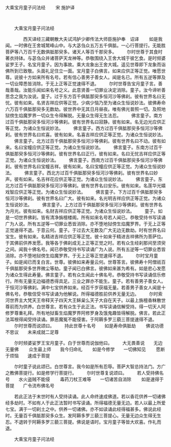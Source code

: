   大乘宝月童子问法经
                        　　宋 施护译

                        
        　      


　　大乘宝月童子问法经

　　　　西天译经三藏朝散大夫试鸿胪少卿传法大师臣施护奉　诏译
　　如是我闻。一时佛在王舍城鹫峰山中。与大苾刍众五万五千俱胝。一心行菩提行。无能胜菩萨等八万百千无数俱胝那臾多。诸天人等百千那臾多。
　　尔时世尊于其食时著衣持钵。与苾刍众并诸菩萨天龙神等。恭敬围绕入王舍大城于彼乞食。是时频婆娑罗王子。名宝月童子。因为事故。乘大龙象出王舍大城。遥见世尊即下龙象而诣佛所到已致敬。头面礼足住立一面。宝月童子白佛言。如来应供正等正觉。唯愿世尊。说彼十方如来所有名号。若有信心善男子善女人。闻是名已。所有五逆等罪及一切业障悉皆消除。于无上正等正觉速得不退。
　　尔时世尊告宝月童子言。善哉善哉。汝能乐闻如来名号之义。此意贤善一切罪业决定消除。童子。汝今谛听善思念之我为汝说。童子。过于东方百千俱胝那臾多恒河沙等佛刹。彼有世界名曰无忧。彼有如来。名贤吉祥应供等正觉。少病少恼乃至为诸众生恒说妙法。彼佛寿命六万百千俱胝那臾多无数劫。彼世界中无其日月昼夜。唯有佛光普照一切。及照地狱傍生焰魔罗界一切众生令得解脱。无量众生得无生法忍。
　　佛言童子。南方过百千俱胝那臾多恒河沙等佛刹。彼有世界名曰寂静。彼有如来。名无边光应供正等正觉。为诸众生恒说妙法。
　　佛言童子。西方过百千俱胝那臾多恒河沙等佛刹。彼有世界名曰欢喜。彼有如来。名喜吉祥应供正等正觉。为诸众生恒说妙法。
　　佛言童子。北方过百千俱胝那臾多恒河沙等佛刹。彼有世界名曰不动。彼有如来。名曰宝幢应供正等正觉。为诸众生恒说妙法。
　　佛言童子。东南方过百千俱胝那臾多恒河沙等佛刹。彼有世界名曰正行。彼有如来。名曰无忧吉祥应供正等正觉。为诸众生恒说妙法。
　　佛言童子。西南方过百千俱胝那臾多恒河沙等佛刹。彼有世界名曰宝幢吉祥。彼有如来。名曰宝幢应供正等正觉。为诸众生恒说妙法。
　　佛言童子。西北方过百千俱胝那臾多恒河沙等佛刹。彼有世界名曰妙声。彼有如来。名吉祥花应供正等正觉。为诸众生恒说妙法。
　　佛言童子。东北方过百千俱胝那臾多恒河沙等佛刹。彼有世界名曰安乐。彼有如来。名莲华光嬉戏智应供正等正觉。为诸众生恒说妙法。
　　佛言童子。下方过百千俱胝那臾多恒河沙等佛刹。彼有世界名曰广大。彼有如来。名光明吉祥应供正等正觉。为诸众生恒说妙法。
　　佛言童子。上方过百千俱胝那臾多恒河沙等佛刹。彼有世界名为月光。彼有如来。名财吉祥应供正等正觉。为诸众生恒说妙法。
　　童子。如是一切世界佛刹。皆有清净旃檀楼阁。所有如来名号若人闻已。恭敬受持书写读诵广为人说。所有五逆等一切罪业悉皆消除。亦不堕地狱傍生焰魔罗界。于无上正等正觉速得不退。于意云何。童子。于过去大无数及广大无边无数劫。时有世界名曰宝生。彼有如来。名精进吉祥应供正等正觉。彼十如来于精进吉祥佛所为菩萨位。于其佛前供养发愿。我等各于佛刹成无上正等正觉之时。若有众生经刹那间至须臾之间。闻我十佛名号。闻已恭敬受持书写读诵广为人说。所有五逆等一切罪业悉皆消除。亦不堕地狱傍生焰魔罗界。于无上正等正觉速得不退。
　　尔时宝月童子。如是闻已而复白言。世尊。彼佛如来寿量云何。世尊答言。彼佛寿十阿僧祇百千俱胝那臾多世界微尘等劫。童子闻已白佛言。彼佛如来甚为希有。如是悲心发愿为诸众生得此寿量。佛言童子。若有众生闻此十佛名号。恭敬受持书写读诵信乐修行。所有无量无边福德悉得具足。三业之罪亦不能生。童子。若有善男子善女人。于恒河沙等佛刹。满中七宝供养如来。经百千岁获福无量。若善男子善女人闻是十佛名号。恭敬信受书写读诵为他解说。所得福德胜前供养无量无边。
　　尔时索河世界主大梵天王帝释天子四天大王稣枲么天子大自在天子。以最上旃檀香粖散世尊前而为供养。白世尊言。若有众生于此正法。书写读诵信解受持。得一切天人阿修罗尊重礼拜。所有地狱畜生焰魔罗界阿修罗身及饿鬼趣皆得解脱。佛言。若此正法耳根得闻受持读诵。罪恶魔冤不能侵害。于阿耨多罗三藐三菩提速得不退。
　　尔时世尊而说颂曰。
　　持此世尊十名号　　如是寿命俱胝劫
　　佛说功德不思议　　未来成就二足尊

　　尔时频婆娑罗王宝月童子。白于世尊而说伽他曰。
　　大无畏善说　　无边无量佛
　　众生最上师　　我今归命礼
　　如是今修学　　一切佛知见
　　愿断于烦恼　　速成于菩提

　　尔时童子说此颂已。白世尊言。我今如是所有忍辱。菩萨大智总持法门。方广之教佛菩提行。如是修学行菩提行。
　　尔时世尊复说颂曰。
　　若人受持佛名号　　水火盗贼不能侵
　　毒药刀杖王难等　　一切诸苦自消除
　　如是速得于菩提　　广令流布佛名号

　　若此正法于末世时有人受持读诵。此人命终速成佛道。若以香花供养一切诸佛经多劫时。不如有人于此正法暂时书写读诵。所得福德无量无边。若人以最上所爱七宝。满于一切刹土之中。供养一切诸佛。亦不如读诵此经得福甚多。佛说此经时。无量百千俱胝那臾多众生。发阿耨多罗三藐三菩提心。无量无边众生得无生忍。不退转于阿耨多罗三藐三菩提。佛说是语时。宝月童子等皆大欢喜。作礼而退。

　　大乘宝月童子问法经


